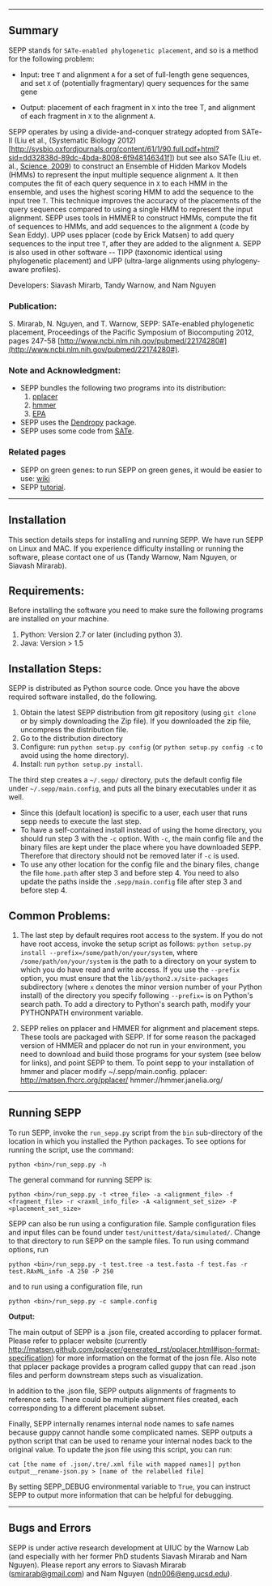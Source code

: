 ------------------------------------
Summary
------------------------------------

SEPP stands for `SATe-enabled phylogenetic placement`, and so is a method for the following problem:

- Input: tree `T` and alignment `A` for a set of full-length gene sequences, and set `X` of (potentially fragmentary) query sequences for the same gene

- Output: placement of each fragment in `X` into the tree T, and alignment of each fragment in `X` to the alignment `A`.

SEPP operates by using a divide-and-conquer strategy adopted from SATe-II (Liu et al., (Systematic Biology 2012)[http://sysbio.oxfordjournals.org/content/61/1/90.full.pdf+html?sid=dd32838d-89dc-4bda-8008-6f948146341f]) but see also SATe (Liu et. al., [Science, 2009](http://www.sciencemag.org/content/324/5934/1561.abstract)) to construct an Ensemble of Hidden Markov Models (HMMs) to represent the input multiple sequence alignment `A`.
It then computes the fit of each query sequence in `X` to each HMM in the ensemble, and uses the highest scoring HMM to add the sequence to the input tree `T`. This technique improves the accuracy of the placements of the query sequences compared to using a single HMM to represent the input alignment. SEPP uses tools in HMMER to construct HMMs, compute the fit of sequences to HMMs, and add sequences to the alignment `A` (code by Sean Eddy). UPP uses pplacer (code by Erick Matsen) to add query sequences to the input tree `T`, after they are added to the alignment `A`.   SEPP is also used in other software -- TIPP (taxonomic identical using phylogenetic placement) and UPP (ultra-large alignments using phylogeny-aware profiles).

Developers: Siavash Mirarb, Tandy Warnow, and Nam Nguyen

### Publication:
S. Mirarab, N. Nguyen, and T. Warnow, SEPP: SATe-enabled phylogenetic placement, Proceedings of the Pacific Symposium of Biocomputing 2012, pages 247-58 [http://www.ncbi.nlm.nih.gov/pubmed/22174280#](http://www.ncbi.nlm.nih.gov/pubmed/22174280#).

### Note and Acknowledgment: 
- SEPP bundles the following two programs into its distribution:
  1. [pplacer](http://matsen.fhcrc.org/pplacer/)
  2. [hmmer](http://hmmer.janelia.org/)
  3. [EPA](http://sco.h-its.org/exelixis/software.html)
- SEPP uses the [Dendropy](http://pythonhosted.org/DendroPy/) package. 
- SEPP uses some code from [SATe](http://phylo.bio.ku.edu/software/sate/sate.html).

### Related pages

- SEPP on green genes: to run SEPP on green genes, it would be easier to use: [wiki](https://github.com/smirarab/sepp/wiki/SEPP-on-Greengenes)
- SEPP [tutorial](tutorial/sepp-tutorial.pdf).

-------------------------------------
Installation
-------------------------------------
This section details steps for installing and running SEPP. We have run SEPP on Linux and MAC. If you experience difficulty installing or running the software, please contact one of us (Tandy Warnow, Nam Nguyen, or Siavash Mirarab).

Requirements:
-------------------
Before installing the software you need to make sure the following programs are installed on your machine.

1. Python: Version 2.7 or later (including python 3). 
2. Java: Version > 1.5

Installation Steps:
-------------------
SEPP is distributed as Python source code. Once you have the above required software installed, do the following. 

1. Obtain the latest SEPP distribution from git repository (using `git clone` or by simply downloading the Zip file). If you downloaded the zip file, uncompress the distribution file.
2. Go to the distribution directory
3. Configure: run `python setup.py config` (or `python setup.py config -c` to avoid using the home directory). 
4. Install: run `python setup.py install`. 

The third step creates a `~/.sepp/` directory, puts the default config file under `~/.sepp/main.config`, and puts all the binary executables under it as well. 
* Since this (default location) is specific to a user, each user that runs sepp needs to execute the last step. 
* To have a self-contained install instead of using the home directory, you should run step 3 with the `-c` option.
With `-c`, the main config file and the binary files are kept under the place where you have downloaded SEPP. Therefore that
directory should not be removed later if `-c` is used. 
* To use any other location for the config file and the binary files, change the file `home.path` after step 3 and before step 4. 
You need to also update the paths inside the `.sepp/main.config` file after step 3 and before step 4. 

Common Problems:
-------------------
1. The last step by default requires root access to the system. If you do not have root access, invoke the setup script as follows: `python setup.py install --prefix=/some/path/on/your/system`, where `/some/path/on/your/system` is the path to a directory on your system to which you do have read and write access. If you use the `--prefix` option, you must ensure that the `lib/python2.x/site-packages` subdirectory (where `x` denotes the minor version number of your Python install) of the directory you specify following `--prefix=` is on Python's search path. To add a directory to Python's search path, modify your PYTHONPATH environment variable.

2. SEPP relies on pplacer and HMMER for alignment and placement steps. These tools are packaged with SEPP. If for some reason the packaged version of HMMER and pplacer do not run in your environment, you need to download and build those programs for your system (see below for links), and point SEPP to them. To point sepp to your installation of hmmer and placer modify ~/.sepp/main.config. 
   pplacer: http://matsen.fhcrc.org/pplacer/
   hmmer://hmmer.janelia.org/


---------------------------------------------
Running SEPP
---------------------------------------------
To run SEPP, invoke the `run_sepp.py` script from the `bin` sub-directory of the location in which you installed the Python packages. To see options for running the script, use the command:

`python <bin>/run_sepp.py -h`

The general command for running SEPP is:

`python <bin>/run_sepp.py -t <tree_file> -a <alignment_file> -f <fragment_file> -r <raxml_info_file> -A <alignment_set_size> -P <placement_set_size> `

SEPP can also be run using a configuration file. Sample configuration files and input files can be found under `test/unittest/data/simulated/`. Change to that directory to run SEPP on the sample files. To run using command options, run

`python <bin>/run_sepp.py -t test.tree -a test.fasta -f test.fas -r test.RAxML_info -A 250 -P 250`

and to run using a configuration file, run

`python <bin>/run_sepp.py -c sample.config`

**Output:** 

The main output of SEPP is a .json file, created according to pplacer format. Please refer to pplacer website (currently http://matsen.github.com/pplacer/generated_rst/pplacer.html#json-format-specification) for more information on the format of the josn file. Also note that pplacer package provides a program called guppy that can read .json files and perform downstream steps such as visualization.

In addition to the .json file, SEPP outputs alignments of fragments to reference sets. There could be multiple alignment files created, each corresponding to a different placement subset. 

Finally, SEPP internally renames internal node names to safe names because guppy cannot handle some complicated names. SEPP outputs a python script that can 
be used to rename your internal nodes back to the original value. To update the json file using this script, you can run:

```
cat [the name of .json/.tre/.xml file with mapped names]| python output__rename-json.py > [name of the relabelled file]
```

By setting SEPP_DEBUG environmental variable to `True`, you can instruct SEPP to output more information that can be helpful for debugging.  

---------------------------------------------
Bugs and Errors
---------------------------------------------
SEPP is under active research development at UIUC by the Warnow Lab (and especially with her former PhD students Siavash Mirarab and Nam Nguyen). Please report any errors to Siavash Mirarab (smirarab@gmail.com) and Nam Nguyen (ndn006@eng.ucsd.edu).


